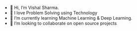 - 👋 Hi, I’m Vishal Sharma.
- 👀 I love Problem Solving using Technology
- 🌱 I’m currently learning Machine Learning & Deep Learning.
- 💞️ I’m looking to collaborate on open source projects

<!---
sharmavishal94/sharmavishal94 is a ✨ special ✨ repository because its `README.md` (this file) appears on your GitHub profile.
You can click the Preview link to take a look at your changes.
--->
